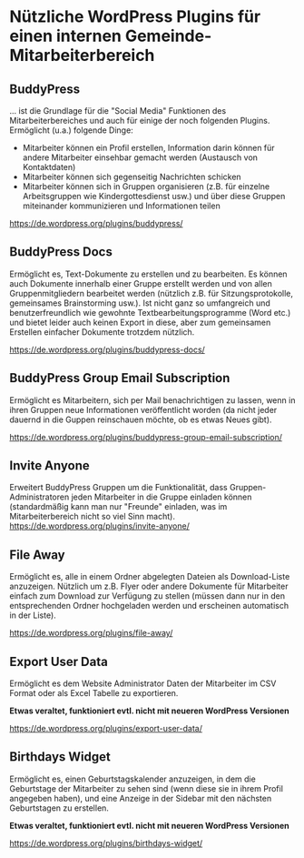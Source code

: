 # Nützliche WordPress Plugins für einen internen Gemeinde-Mitarbeiterbereich

## BuddyPress
... ist die Grundlage für die "Social Media" Funktionen des Mitarbeiterbereiches und auch für einige der noch folgenden Plugins. Ermöglicht (u.a.) folgende Dinge:
- Mitarbeiter können ein Profil erstellen, Information darin können für andere Mitarbeiter einsehbar gemacht werden (Austausch von Kontaktdaten)
- Mitarbeiter können sich gegenseitig Nachrichten schicken
- Mitarbeiter können sich in Gruppen organisieren (z.B. für einzelne Arbeitsgruppen wie Kindergottesdienst usw.) und über diese Gruppen miteinander kommunizieren und Informationen teilen

https://de.wordpress.org/plugins/buddypress/


## BuddyPress Docs
Ermöglicht es, Text-Dokumente zu erstellen und zu bearbeiten. Es können auch Dokumente innerhalb einer Gruppe erstellt werden und von allen Gruppenmitgliedern bearbeitet werden (nützlich z.B. für Sitzungsprotokolle, gemeinsames Brainstorming usw.). Ist nicht ganz so umfangreich und benutzerfreundlich wie gewohnte Textbearbeitungsprogramme (Word etc.) und bietet leider auch keinen Export in diese, aber zum gemeinsamen Erstellen einfacher Dokumente trotzdem nützlich.

https://de.wordpress.org/plugins/buddypress-docs/


## BuddyPress Group Email Subscription
Ermöglicht es Mitarbeitern, sich per Mail benachrichtigen zu lassen, wenn in ihren Gruppen neue Informationen veröffentlicht worden (da nicht jeder dauernd in die Guppen reinschauen möchte, ob es etwas Neues gibt). 

https://de.wordpress.org/plugins/buddypress-group-email-subscription/

## Invite Anyone
Erweitert BuddyPress Gruppen um die Funktionalität, dass Gruppen-Administratoren jeden Mitarbeiter in die Gruppe einladen können (standardmäßig kann man nur "Freunde" einladen, was im Mitarbeiterbereich nicht so viel Sinn macht).
https://de.wordpress.org/plugins/invite-anyone/

## File Away 
Ermöglicht es, alle in einem Ordner abgelegten Dateien als Download-Liste anzuzeigen. Nützlich um z.B. Flyer oder andere Dokumente für Mitarbeiter einfach zum Download zur Verfügung zu stellen (müssen dann nur in den entsprechenden Ordner hochgeladen werden und erscheinen automatisch in der Liste).

https://de.wordpress.org/plugins/file-away/

## Export User Data
Ermöglicht es dem Website Administrator Daten der Mitarbeiter im CSV Format oder als Excel Tabelle zu exportieren. 

**Etwas veraltet, funktioniert evtl. nicht mit neueren WordPress Versionen**

https://de.wordpress.org/plugins/export-user-data/

## Birthdays Widget
Ermöglicht es, einen Geburtstagskalender anzuzeigen, in dem die Geburtstage der Mitarbeiter zu sehen sind (wenn diese sie in ihrem Profil angegeben haben),
und eine Anzeige in der Sidebar mit den nächsten Geburtstagen zu erstellen.

**Etwas veraltet, funktioniert evtl. nicht mit neueren WordPress Versionen**

https://de.wordpress.org/plugins/birthdays-widget/